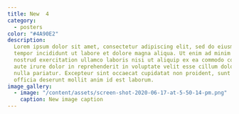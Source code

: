 ```yaml
---
title: New  4
category:
  - posters
color: "#4A90E2"
description:
  Lorem ipsum dolor sit amet, consectetur adipiscing elit, sed do eiusmod
  tempor incididunt ut labore et dolore magna aliqua. Ut enim ad minim veniam, quis
  nostrud exercitation ullamco laboris nisi ut aliquip ex ea commodo consequat. Duis
  aute irure dolor in reprehenderit in voluptate velit esse cillum dolore eu fugiat
  nulla pariatur. Excepteur sint occaecat cupidatat non proident, sunt in culpa qui
  officia deserunt mollit anim id est laborum.
image_gallery:
  - image: "/content/assets/screen-shot-2020-06-17-at-5-50-14-pm.png"
    caption: New image caption
---
```

